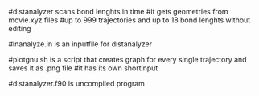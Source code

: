 #distanalyzer scans bond lenghts in time 
#it gets geometries from movie.xyz files
#up to 999 trajectories and up to 18 bond lenghts without editing
 
#inanalyze.in is an inputfile for distanalyzer

#plotgnu.sh is a script that creates graph for every single trajectory and saves it as .png file
#it has its own shortinput

#distanalyzer.f90 is uncompiled program
